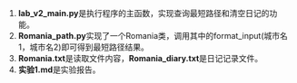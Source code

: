 1. **lab_v2_main.py**是执行程序的主函数，实现查询最短路径和清空日记的功能。
2. **Romania_path.py**实现了一个Romania类，调用其中的format_input(城市名1，城市名2)即可得到最短路径结果。
3. **Romania.txt**是读取文件内容，**Romania_diary.txt**是日记记录文件。
4. **实验1.md**是实验报告。